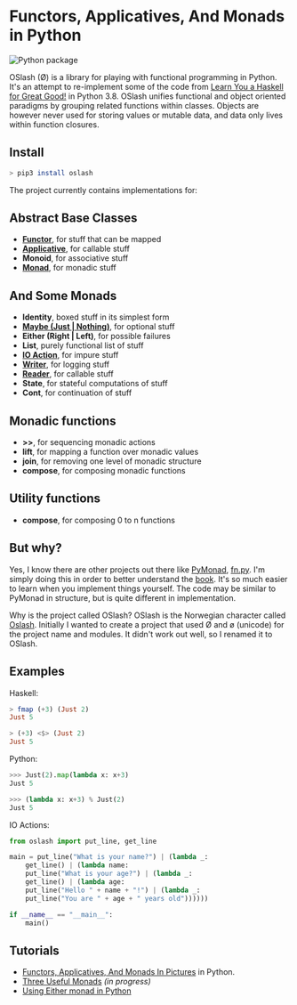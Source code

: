 # Functors, Applicatives, And Monads in Python

![Python package](https://github.com/dbrattli/OSlash/workflows/Python%20package/badge.svg)

OSlash (Ø) is a library for playing with functional programming in
Python. It's an attempt to re-implement some of the code from [Learn You
a Haskell for Great Good!](http://learnyouahaskell.com/) in Python 3.8.
OSlash unifies functional and object oriented paradigms by grouping related
functions within classes. Objects are however never used for storing
values or mutable data, and data only lives within function closures.

## Install

```bash
> pip3 install oslash
```

The project currently contains implementations for:

## Abstract Base Classes

- **[Functor](https://github.com/dbrattli/OSlash/wiki/Functors,-Applicatives,-And-Monads-In-Pictures#functors)**, for stuff that can be mapped
- **[Applicative](https://github.com/dbrattli/OSlash/wiki/Functors,-Applicatives,-And-Monads-In-Pictures#applicatives)**, for callable stuff
- **Monoid**, for associative stuff
- **[Monad](https://github.com/dbrattli/OSlash/wiki/Functors,-Applicatives,-And-Monads-In-Pictures#monads)**, for monadic stuff

## And Some Monads

- **Identity**, boxed stuff in its simplest form
- **[Maybe (Just | Nothing)](https://github.com/dbrattli/oslash/wiki/Functors,-Applicatives,-And-Monads-In-Pictures)**, for optional stuff
- **Either (Right | Left)**, for possible failures
- **List**, purely functional list of stuff
- **[IO Action](https://github.com/dbrattli/OSlash/wiki/Functors,-Applicatives,-And-Monads-In-Pictures#io-monad)**, for impure stuff
- **[Writer](https://github.com/dbrattli/OSlash/wiki/Three-Useful-Monads#the-writer-monad)**, for logging stuff
- **[Reader](https://github.com/dbrattli/OSlash/wiki/Three-Useful-Monads#the-reader-monad)**, for callable stuff
- **State**, for stateful computations of stuff
- **Cont**, for continuation of stuff

## Monadic functions

- **>>**, for sequencing monadic actions
- **lift**, for mapping a function over monadic values
- **join**, for removing one level of monadic structure
- **compose**, for composing monadic functions

## Utility functions

- **compose**, for composing 0 to n functions

## But why?

Yes, I know there are other projects out there like
[PyMonad](https://bitbucket.org/jason_delaat/pymonad/),
[fn.py](https://github.com/kachayev/fn.py). I'm simply doing this in order to
better understand the [book](http://learnyouahaskell.com/). It's so much easier to learn when you implement
things yourself. The code may be similar to PyMonad in structure, but is
quite different in implementation.

Why is the project called OSlash? OSlash is the Norwegian character called
[Oslash](http://en.wikipedia.org/wiki/Ø). Initially I wanted to create a
project that used Ø and ø (unicode) for the project name and modules. It didn't
work out well, so I renamed it to OSlash.

## Examples

Haskell:

```haskell
> fmap (+3) (Just 2)
Just 5

> (+3) <$> (Just 2)
Just 5
```

Python:

```python
>>> Just(2).map(lambda x: x+3)
Just 5

>>> (lambda x: x+3) % Just(2)
Just 5

```

IO Actions:

```python
from oslash import put_line, get_line

main = put_line("What is your name?") | (lambda _:
    get_line() | (lambda name:
    put_line("What is your age?") | (lambda _:
    get_line() | (lambda age:
    put_line("Hello " + name + "!") | (lambda _:
    put_line("You are " + age + " years old"))))))

if __name__ == "__main__":
    main()
```

## Tutorials

- [Functors, Applicatives, And Monads In Pictures](https://github.com/dbrattli/oslash/wiki/Functors,-Applicatives,-And-Monads-In-Pictures) in Python.
- [Three Useful Monads](https://github.com/dbrattli/OSlash/wiki/Three-Useful-Monads) _(in progress)_
- [Using Either monad in Python](https://medium.com/@rnesytov/using-either-monad-in-python-b6eac698dff5)
